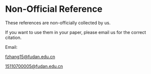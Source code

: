 
# Non-Official Reference

These references are non-officially collected by us.

If you want to use them in your paper, please email us for the correct citation.

Email: 

fzhang15@fudan.edu.cn 

15110700005@fudan.edu.cn

